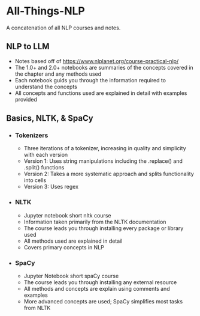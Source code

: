 # All-Things-NLP
A concatenation of all NLP courses and notes.

## NLP to LLM
* Notes based off of https://www.nlplanet.org/course-practical-nlp/
* The 1.0+ and 2.0+ notebooks are summaries of the concepts covered in the chapter and any methods used
* Each notebook guids you through the information required to understand the concepts
* All concepts and functions used are explained in detail with examples provided

## Basics, NLTK, & SpaCy
* ### Tokenizers
  * Three iterations of a tokenizer, increasing in quality and simplicity with each version
  * Version 1: Uses string manipulations including the .replace() and .split() functions
  * Version 2: Takes a more systematic approach and splits functionality into cells
  * Version 3: Uses regex
* ### NLTK
  * Jupyter notebook short nltk course
  * Information taken primarily from the NLTK documentation
  * The course leads you through installing every package or library used
  * All methods used are explained in detail
  * Covers primary concepts in NLP
* ### SpaCy
  * Jupyter Notebook short spaCy course
  * The course leads you through installing any external resource
  * All methods and concepts are explain using comments and examples
  * More advanced concepts are used; SpaCy simplifies most tasks from NLTK
